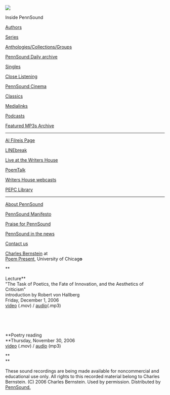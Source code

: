 ![](PennSound_flat.gif)

  

  
  

Inside PennSound

[Authors](authors.php)

[Series](series.php)

[Anthologies/Collections/Groups](anthologies.php)

[PennSound Daily archive](http://writing.upenn.edu/pennsound/daily)

[Singles](http://writing.upenn.edu/pennsound/singles)

[Close Listening](Close-Listening.php)

[PennSound Cinema](video.php)

[Classics](classics.php)

[Medialinks](http://writing.upenn.edu/wh/multimedia/medialinks/index.php)

[Podcasts](http://writing.upenn.edu/pennsound/podcasts.php)

[Featured MP3s Archive](featured-resources-archive.php)

------------------------------------------------------------------------

[Al Filreis Page](Filreis.html)

[LINEbreak](LINEbreak.html)

[Live at the Writers House](http://writing.upenn.edu/%7Ewh/involved/series/live/)

[PoemTalk](http://jacket2.org/content/poem-talk)

[Writers House webcasts](http://writing.upenn.edu/%7Ewh/webcasts/)

[PEPC
Library](http://writing.upenn.edu/pepc/contents.html)

------------------------------------------------------------------------

[About PennSound](http://writing.upenn.edu/pennsound/about.php)

[PennSound Manifesto](http://writing.upenn.edu/pennsound/manifesto.php)

<span class="quoted1">[Praise for PennSound](http://writing.upenn.edu/pennsound/praise.php)</span>

[PennSound in the news](http://writing.upenn.edu/pennsound/news)

[Contact us](mailto:pennsound@writing.upenn.edu)

  
[Charles Bernstein](Bernstein.html) at  
[Poem
Present](http://poempresent.uchicago.edu/), University of Chicag**o**

**  
  
Lecture**  
"The Task of Poetics, the Fate of Innovation, and the Aesthetics
of Criticism"  
introduction by Robert von Hallberg  
Friday, December 1, 2006  
[video](http://poempresent.uchicago.edu/media/bernstein_lecture_512k.mov) (.mov)
/ [audio](http://media.sas.upenn.edu/pennsound/authors/Bernstein/UChicago/Bernstein-Charles_poems_UChicago_11-30-06.mp3)(.mp3)  
  
  

 

 

**Poetry reading  
**Thursday,
November 30, 2006  
[video](http://poempresent.uchicago.edu/media/bernstein_reading_512k.mov) (.mov)
/ [audio](http://media.sas.upenn.edu/pennsound/authors/Bernstein/UChicago/Bernstein-Charles_reading_UChicago_11-30-06.mp3) (mp3)  

**  
**

These sound recordings are being made available for noncommercial
and educational use only. All rights to this recorded material
belong to Charles Bernstein. (C) 2006 Charles Bernstein. Used
by permission. Distributed by [PennSound.](../index.html)
